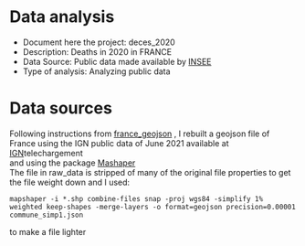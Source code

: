 # Data analysis
- Document here the project: deces_2020
- Description: Deaths in 2020 in FRANCE
- Data Source: Public data made available by [INSEE](https://www.insee.fr/fr/information/4190491)
- Type of analysis: Analyzing public data

# Data sources

Following instructions from [france_geojson](https://github.com/gregoiredavid/france-geojson) , I rebuilt a geojson file of France using the IGN public data of June 2021 available at [IGN](https://geoservices.ign.fr/)telechargement  
and using the package [Mashaper](https://github.com/mbloch/mapshaper)  
The file in raw_data is stripped of many of the original file properties to get the file weight down and I used:  

 `mapshaper -i *.shp combine-files snap -proj wgs84 -simplify 1% weighted keep-shapes -merge-layers -o format=geojson precision=0.00001 commune_simp1.json`  
 
to make a file lighter

